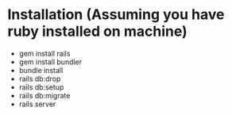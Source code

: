 # Installation (Assuming you have ruby installed on machine)

- gem install rails
- gem install bundler
- bundle install
- rails db:drop
- rails db:setup
- rails db:migrate
- rails server